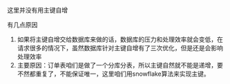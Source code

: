 这里并没有用主键自增



有几点原因



1. 如果将主键自增交给数据库来做的话，数据库的压力和处理效率就会变低，在请求很多的情况下，虽然数据库针对主键自增有了三次优化，但是还是会影响处理效率
2. 主要原因：订单表咱们是做了一个分库分表，所以主键自然就不能是递增，要不然都重复了，不能保证唯一，这里咱们用snowflake算法来实现主键。


